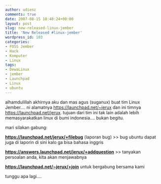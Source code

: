 ```yaml
---
author: udienz
comments: true
date: 2007-08-15 10:40:24+00:00
layout: post
slug: new-released-linux-jember
title: 'New Released #linux-jember'
wordpress_id: 103
categories:
- FOSS Jember
- Hack
- Komputer
- Linux
tags:
- DewaLinux
- jember
- Launchpad
- Linux
- ubuntu
---
```


alhamdulillah akhirnya aku dan mas agus (suganux) buat tim Linux Jember.... ni alamatnya https://launchpad.net/~jerux dan ini timnya https://launchpad.net/jerux. tujuan dari tim ini tak lain adalah lebih memasyarakatkan linux di bumi indonesia.... bukan begitu.

mari silakan gabung:

**https://launchpad.net/jerux/+filebug** (laporan bug) >> bug ubuntu dapat juga di laporin di sini kalo ga bisa bahasa inggris

**https://answers.launchpad.net/jerux/+addquestion** >> tanyakan persoalan anda, kita akan menjawabnya

**https://launchpad.net/~jerux/+join** untuk bergabung bersama kami

tunggu apa lagi....
